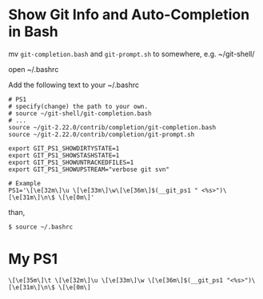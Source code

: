 # Show Git Info and Auto-Completion in Bash

mv `git-completion.bash` and `git-prompt.sh` to somewhere, e.g. ~/git-shell/

open ~/.bashrc

Add the following text to your ~/.bashrc
```
# PS1
# specify(change) the path to your own.
# source ~/git-shell/git-completion.bash
# ...
source ~/git-2.22.0/contrib/completion/git-completion.bash
source ~/git-2.22.0/contrib/completion/git-prompt.sh

export GIT_PS1_SHOWDIRTYSTATE=1
export GIT_PS1_SHOWSTASHSTATE=1
export GIT_PS1_SHOWUNTRACKEDFILES=1
export GIT_PS1_SHOWUPSTREAM="verbose git svn"

# Example
PS1='\[\e[32m\]\u \[\e[33m\]\w\[\e[36m\]$(__git_ps1 " <%s>")\[\e[31m\]\n\$ \[\e[0m\]'
```

than,
```bash
$ source ~/.bashrc
```

# My PS1
`\[\e[35m\]\t \[\e[32m\]\u \[\e[33m\]\w \[\e[36m\]$(__git_ps1 "<%s>")\[\e[31m\]\n\$ \[\e[0m\]`


